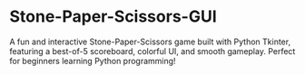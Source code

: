 # Stone-Paper-Scissors-GUI
A fun and interactive Stone-Paper-Scissors game built with Python Tkinter, featuring a best-of-5 scoreboard, colorful UI, and smooth gameplay. Perfect for beginners learning Python programming!
